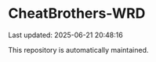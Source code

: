 # CheatBrothers-WRD

Last updated: 2025-06-21 20:48:16

This repository is automatically maintained.
